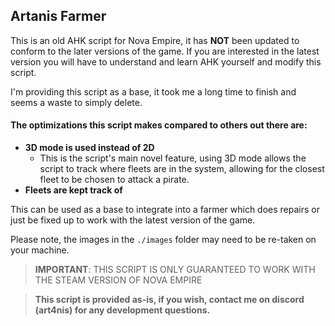 ## Artanis Farmer

This is an old AHK script for Nova Empire, it has **NOT** been updated to conform to the later versions of the game. If you are interested in the latest version you will have to understand and learn AHK yourself and modify this script.

I'm providing this script as a base, it took me a long time to finish and seems a waste to simply delete.

#### The optimizations this script makes compared to others out there are:
- **3D mode is used instead of 2D**
    - This is the script's main novel feature, using 3D mode allows the script to track where fleets are in the system, allowing for the closest fleet to be chosen to attack a pirate.
- **Fleets are kept track of**


This can be used as a base to integrate into a farmer which does repairs or just be fixed up to work with the latest version of the game.

Please note, the images in the `./images` folder may need to be re-taken on your machine.

> **IMPORTANT**: THIS SCRIPT IS ONLY GUARANTEED TO WORK WITH THE STEAM VERSION OF NOVA EMPIRE

> **This script is provided as-is, if you wish, contact me on discord (art4nis) for any development questions.**
